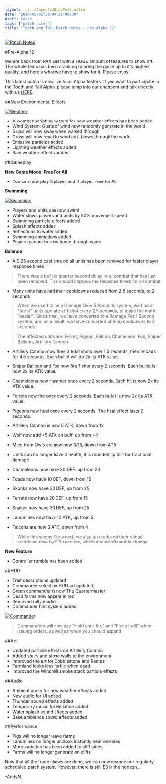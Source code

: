 ```yaml
---
layout: ../../layouts/BlogPost.astro
date: "2016-05-02T20:40:31+00:00"
draft: false
tags: ["patch notes"]
title: "Tooth and Tail Patch Notes – Pre-Alpha 12"
---
```


[![Patch Notes](http://i.imgur.com/s38tpsj.png "Patch Notes")](http://i.imgur.com/s38tpsj.png)

#Pre-Alpha 12

We are back from PAX East with a HUGE amount of features to show off. The whole team has been cranking to bring the game up to it's highest quality, and here's what we have to show for it. Please enjoy!

This latest patch is now live to all Alpha testers. If you want to participate in the Tooth and Tail Alpha, please jump into our chatroom and talk directly with us [HERE](http://www.pocketwatchgames.com/chat.html).

##New Environmental Effects

[![Weather](http://i.imgur.com/gUlpiNZ.jpg "Weather")](http://i.imgur.com/gUlpiNZ.jpg/)

- A weather scripting system for new weather effects has been added
- Wind System: Gusts of wind now randomly generate in the world
- Grass will now sway when walked through
- Grass will now react to wind as it blows through the world
- Emissive particles added
- Lighting weather effects added
- Rain weather effects added

##Gameplay

**New Game Mode: Free For All**

- You can now play 3 player and 4 player Free for All!

**Swimming**

[![Swimming](http://i.imgur.com/JeQ6nW2.png "Swimming")](http://i.imgur.com/JeQ6nW2.png/)

- Players and units can now swim!
- Water slows players and units by 50% movement speed
- Swimming particle effects added
- Splash effects added
- Reflections to water added
- Swimming animations added
- Players cannot burrow home through water

**Balance**

- A 0.25 second cast time on all units has been removed for faster player response times

> There was a built in quarter second delay in all combat that has just been removed. This should improve the response times for all combat

- Many units have had their cooldowns reduced from 2.5 seconds, to 2 seconds

> When we used to be a Damage Over 5 Seconds system, we had all "burst" units operate at 1 shot every 2.5 seconds, to make the math "easier". Since then, we have converted to a Damage Per 1 Second system, and as a result, we have converted all long cooldowns to 2 seconds

> The affected units are: Ferret, Pigeon, Falcon, Chameleon, Fox, Sniper Balloon, Artillery Cannon

- Artillery Cannon now fires 3 total shots over 1.5 seconds, then reloads for 4.5 seconds. Each bullet will do 2x its ATK value.
- Sniper Balloon and Fox now fire 1 shot every 2 seconds. Each bullet is now 2x its ATK value.
- Chameleons now Hammer once every 2 seconds. Each hit is now 2x its ATK value.
- Ferrets now fire once every 2 seconds. Each bullet is now 2x its ATK value.
- Pigeons now heal once every 2 seconds. The heal effect lasts 2 seconds.

- Artillery Cannon is now 5 ATK, down from 12
- Wolf now add +5 ATK on buff, up from +4
- Mice from Owls are now now 3/15, down from 4/15
- Units can no longer have 0 health, it is rounded up to 1 for fractional damage
- Chameleons now have 30 DEF. up from 20
- Toads now have 10 DEF, down from 15
- Skunks now have 30 DEF, up from 25
- Ferrets now have 20 DEF, up from 15
- Snakes now have 30 DEF, up from 25
- Landmines now have 10 ATK, up from 5
- Falcons are now 3 ATK, down from 4

> While this seems like a nerf, we also just reduced their reload cooldown time by 0.5 seconds, which should offset this change.

**New Feature**

- Controller rumble has been added

##HUD

- Trait descriptions updated
- Commander selection HUD art updated
- Green commander is now The Quartermaster
- Dead farms now appear in red
- Removed rally marker
- Commander hint system added

[![Commander](http://i.imgur.com/boLMKpJ.gif "Commander")](http://i.imgur.com/boLMKpJ.gif/)

> Commanders will now say "Hold your fire" and "Fire at will" when issuing orders, as well as when you should expand

##Art

- Updated particle effects on Artillery Cannon
- Added stairs and stone walls to the environment
- Improved the art for Cobblestone and Ramps
- Farmland looks less fertile when dead
- Improved the Windmill smoke stack particle effects

##Audio

- Ambient audio for new weather effects added
- New audio for UI added
- Thunder sound effects added
- Temporary music for Bellafide added
- Water splash sound effects added
- Base ambience sound effects added

##Performance

- Pigs will no longer leave farms
- Landmines no longer uncloak instantly near enemies
- More variation has been added to cliff sides
- Farms will no longer generate on cliffs

Now that all the trade shows are done, we can now resume our regularly scheduled patch system. However, there is still E3 in the horizon...

-AndyN.
